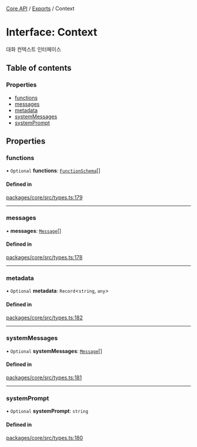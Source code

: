 [Core API](../../) / [Exports](../modules) / Context

# Interface: Context

대화 컨텍스트 인터페이스

## Table of contents

### Properties

- [functions](Context#functions)
- [messages](Context#messages)
- [metadata](Context#metadata)
- [systemMessages](Context#systemmessages)
- [systemPrompt](Context#systemprompt)

## Properties

### functions

• `Optional` **functions**: [`FunctionSchema`](FunctionSchema)[]

#### Defined in

[packages/core/src/types.ts:179](https://github.com/woojubb/robota/blob/1202ed01072674e4ff6307d72c09a57873f8f949/packages/core/src/types.ts#L179)

___

### messages

• **messages**: [`Message`](Message)[]

#### Defined in

[packages/core/src/types.ts:178](https://github.com/woojubb/robota/blob/1202ed01072674e4ff6307d72c09a57873f8f949/packages/core/src/types.ts#L178)

___

### metadata

• `Optional` **metadata**: `Record`\<`string`, `any`\>

#### Defined in

[packages/core/src/types.ts:182](https://github.com/woojubb/robota/blob/1202ed01072674e4ff6307d72c09a57873f8f949/packages/core/src/types.ts#L182)

___

### systemMessages

• `Optional` **systemMessages**: [`Message`](Message)[]

#### Defined in

[packages/core/src/types.ts:181](https://github.com/woojubb/robota/blob/1202ed01072674e4ff6307d72c09a57873f8f949/packages/core/src/types.ts#L181)

___

### systemPrompt

• `Optional` **systemPrompt**: `string`

#### Defined in

[packages/core/src/types.ts:180](https://github.com/woojubb/robota/blob/1202ed01072674e4ff6307d72c09a57873f8f949/packages/core/src/types.ts#L180)
